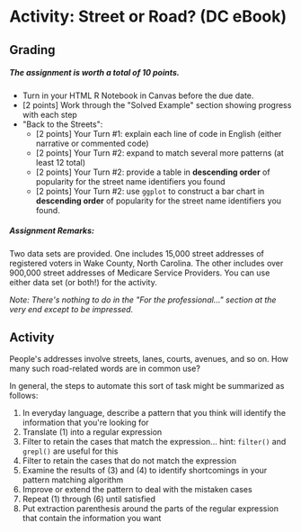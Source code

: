 # Activity: Street or Road? (DC eBook)

## Grading

##### The assignment is worth a total of 10 points.

- Turn in your HTML R Notebook in Canvas before the due date.
- [2 points] Work through the "Solved Example" section showing progress with each step
- "Back to the Streets":
    - [2 points] Your Turn #1: explain each line of code in English (either narrative or commented code)
    - [2 points] Your Turn #2: expand to match several more patterns (at least 12 total)
    - [2 points] Your Turn #2: provide a table in **descending order** of popularity for the street name identifiers you found
    - [2 points] Your Turn #2: use `ggplot` to construct a bar chart in **descending order** of popularity for the street name identifiers you found.

##### Assignment Remarks: 

Two data sets are provided.  One includes 15,000 street addresses of registered voters in Wake County, North Carolina.  The other includes over 900,000 street addresses of Medicare Service Providers.  You can use either data set (or both!) for the activity.

*Note: There's nothing to do in the "For the professional..." section at the very end except to be impressed.*

## Activity

People's addresses involve streets, lanes, courts, avenues, and so on.  How many such road-related words are in common use?

In general, the steps to automate this sort of task might be summarized as follows:

1. In everyday language, describe a pattern that you think will identify the information that you're looking for
2. Translate (1) into a regular expression
3. Filter to retain the cases that match the expression... hint: `filter()` and `grepl()` are useful for this
4. Filter to retain the cases that do not match the expression
5. Examine the results of (3) and (4) to identify shortcomings in your pattern matching algorithm
6. Improve or extend the pattern to deal with the mistaken cases
7. Repeat (1) through (6) until satisfied
8. Put extraction parenthesis around the parts of the regular expression that contain the information you want

